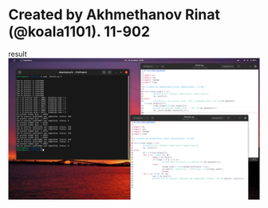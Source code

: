 
# Created by Akhmethanov Rinat (@koala1101). 11-902

result
![Result](https://github.com/KoaLa1101/OsTasks/blob/main/os1.png?raw=true)
